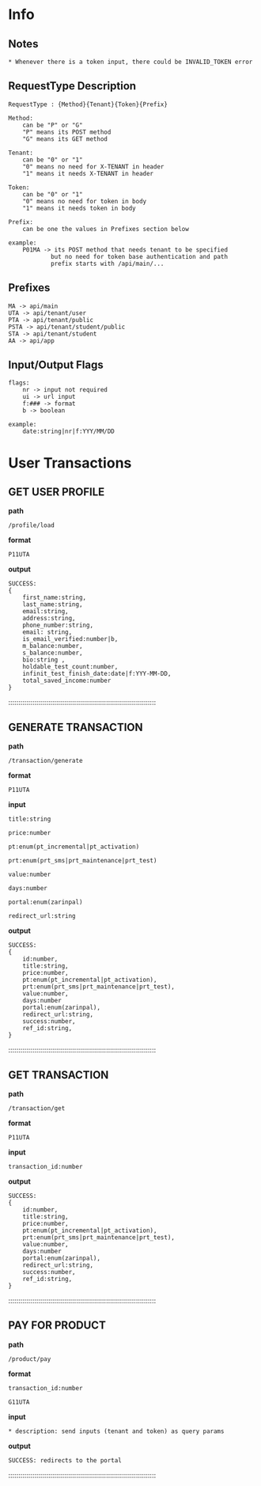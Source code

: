 # Info

## Notes

    * Whenever there is a token input, there could be INVALID_TOKEN error

## RequestType Description

    RequestType : {Method}{Tenant}{Token}{Prefix}

    Method:
        can be "P" or "G"
        "P" means its POST method
        "G" means its GET method

    Tenant:
        can be "0" or "1"
        "0" means no need for X-TENANT in header
        "1" means it needs X-TENANT in header

    Token:
        can be "0" or "1"
        "0" means no need for token in body
        "1" means it needs token in body

    Prefix:
        can be one the values in Prefixes section below

    example:
        P01MA -> its POST method that needs tenant to be specified
                but no need for token base authentication and path
                prefix starts with /api/main/...

## Prefixes

    MA -> api/main
    UTA -> api/tenant/user
    PTA -> api/tenant/public
    PSTA -> api/tenant/student/public
    STA -> api/tenant/student
    AA -> api/app

## Input/Output Flags

    flags:
        nr -> input not required
        ui -> url input
        f:### -> format
        b -> boolean

    example:
        date:string|nr|f:YYY/MM/DD

# User Transactions
            
## GET USER PROFILE

**path**

    /profile/load

**format**

    P11UTA

**output**

    SUCCESS:
    {
        first_name:string,
        last_name:string,
        email:string,
        address:string,
        phone_number:string,
        email: string,
        is_email_verified:number|b,
        m_balance:number,
        s_balance:number,
        bio:string ,
        holdable_test_count:number,
        infinit_test_finish_date:date|f:YYY-MM-DD,
        total_saved_income:number 
    }

::::::::::::::::::::::::::::::::::::::::::::::::::::::::::::::::::::::::::

## GENERATE TRANSACTION

**path**

    /transaction/generate

**format**

    P11UTA

**input**

    title:string

    price:number

    pt:enum(pt_incremental|pt_activation)

    prt:enum(prt_sms|prt_maintenance|prt_test)

    value:number

    days:number

    portal:enum(zarinpal)

    redirect_url:string

**output**

    SUCCESS:
    {
        id:number,
        title:string,
        price:number,
        pt:enum(pt_incremental|pt_activation),
        prt:enum(prt_sms|prt_maintenance|prt_test),
        value:number,
        days:number
        portal:enum(zarinpal),
        redirect_url:string,
        success:number,
        ref_id:string,
    }

::::::::::::::::::::::::::::::::::::::::::::::::::::::::::::::::::::::::::

## GET TRANSACTION

**path**

    /transaction/get

**format**

    P11UTA

**input**

    transaction_id:number

**output**

    SUCCESS:
    {
        id:number,
        title:string,
        price:number,
        pt:enum(pt_incremental|pt_activation),
        prt:enum(prt_sms|prt_maintenance|prt_test),
        value:number,
        days:number
        portal:enum(zarinpal),
        redirect_url:string,
        success:number,
        ref_id:string,
    }

::::::::::::::::::::::::::::::::::::::::::::::::::::::::::::::::::::::::::

## PAY FOR PRODUCT

**path**

    /product/pay

**format**

    transaction_id:number

    G11UTA 

**input**

    * description: send inputs (tenant and token) as query params

**output**

    SUCCESS: redirects to the portal


::::::::::::::::::::::::::::::::::::::::::::::::::::::::::::::::::::::::::
